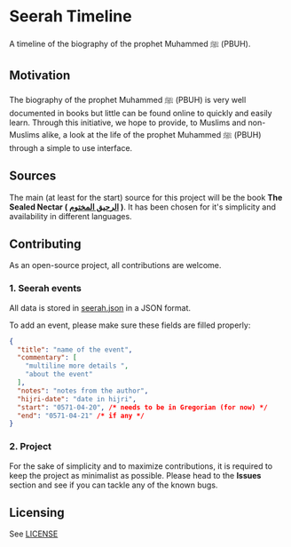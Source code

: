 Seerah Timeline
===============

A timeline of the biography of the prophet Muhammed &#65018; (PBUH).

## Motivation
The biography of the prophet Muhammed &#65018; (PBUH) is very well documented in books but little can be found online to quickly and easily learn.
Through this initiative, we hope to provide, to Muslims and non-Muslims alike, a look at the life of the prophet Muhammed &#65018; (PBUH) through a simple to use interface.

## Sources
The main (at least for the start) source for this project will be the book **The Sealed Nectar ( [الرحيق المختوم]( https://ar.wikipedia.org/wiki/%D8%A7%D9%84%D8%B1%D8%AD%D9%8A%D9%82_%D8%A7%D9%84%D9%85%D8%AE%D8%AA%D9%88%D9%85) )**.
It has been chosen for it's simplicity and availability in different languages.

## Contributing
As an open-source project, all contributions are welcome.

### 1. Seerah events
All data is stored in [seerah.json](data/seerah.json) in a JSON format.

To add an event, please make sure these fields are filled properly:
```json
{
  "title": "name of the event",
  "commentary": [
    "multiline more details ",
    "about the event"
  ],
  "notes": "notes from the author",
  "hijri-date": "date in hijri",
  "start": "0571-04-20", /* needs to be in Gregorian (for now) */
  "end": "0571-04-21" /* if any */
}
```

### 2. Project
For the sake of simplicity and to maximize contributions, it is required to keep the project as minimalist as possible.
Please head to the **Issues** section and see if you can tackle any of the known bugs.

## Licensing
See [LICENSE](LICENSE)
